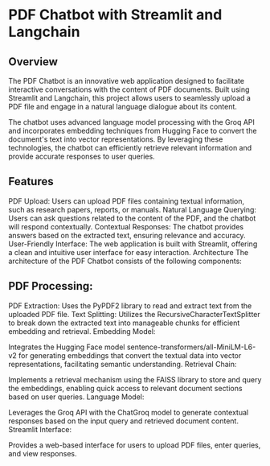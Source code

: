 # PDF Chatbot with Streamlit and Langchain

## Overview
The PDF Chatbot is an innovative web application designed to facilitate interactive conversations with the content of PDF documents. Built using Streamlit and Langchain, this project allows users to seamlessly upload a PDF file and engage in a natural language dialogue about its content.

The chatbot uses advanced language model processing with the Groq API and incorporates embedding techniques from Hugging Face to convert the document's text into vector representations. By leveraging these technologies, the chatbot can efficiently retrieve relevant information and provide accurate responses to user queries.

## Features
PDF Upload: Users can upload PDF files containing textual information, such as research papers, reports, or manuals.
Natural Language Querying: Users can ask questions related to the content of the PDF, and the chatbot will respond contextually.
Contextual Responses: The chatbot provides answers based on the extracted text, ensuring relevance and accuracy.
User-Friendly Interface: The web application is built with Streamlit, offering a clean and intuitive user interface for easy interaction.
Architecture
The architecture of the PDF Chatbot consists of the following components:

## PDF Processing:

PDF Extraction: Uses the PyPDF2 library to read and extract text from the uploaded PDF file.
Text Splitting: Utilizes the RecursiveCharacterTextSplitter to break down the extracted text into manageable chunks for efficient embedding and retrieval.
Embedding Model:

Integrates the Hugging Face model sentence-transformers/all-MiniLM-L6-v2 for generating embeddings that convert the textual data into vector representations, facilitating semantic understanding.
Retrieval Chain:

Implements a retrieval mechanism using the FAISS library to store and query the embeddings, enabling quick access to relevant document sections based on user queries.
Language Model:

Leverages the Groq API with the ChatGroq model to generate contextual responses based on the input query and retrieved document content.
Streamlit Interface:

Provides a web-based interface for users to upload PDF files, enter queries, and view responses.
